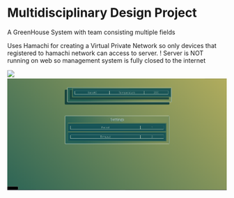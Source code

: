 # Multidisciplinary Design Project
 A GreenHouse System with team consisting multiple fields
 
Uses Hamachi for creating a Virtual Private Network so only devices that registered to hamachi network can access to server. 
! Server is NOT running on web so management system is fully closed to the internet

![](Screenshots/multip.gif)
![](Screenshots/screenshot.png)

